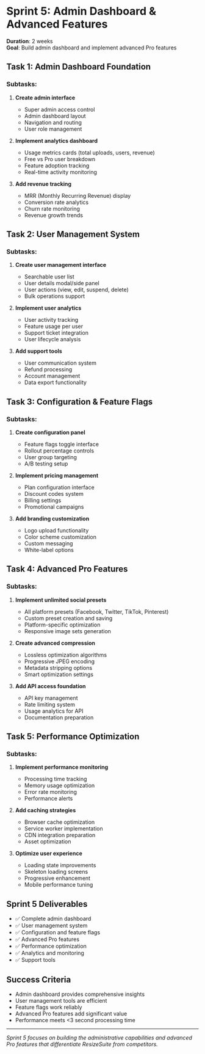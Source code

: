 # Sprint 5: Admin Dashboard & Advanced Features
**Duration**: 2 weeks  
**Goal**: Build admin dashboard and implement advanced Pro features

## Task 1: Admin Dashboard Foundation
### Subtasks:
1. **Create admin interface**
   - Super admin access control
   - Admin dashboard layout
   - Navigation and routing
   - User role management

2. **Implement analytics dashboard**
   - Usage metrics cards (total uploads, users, revenue)
   - Free vs Pro user breakdown
   - Feature adoption tracking
   - Real-time activity monitoring

3. **Add revenue tracking**
   - MRR (Monthly Recurring Revenue) display
   - Conversion rate analytics
   - Churn rate monitoring
   - Revenue growth trends

## Task 2: User Management System
### Subtasks:
1. **Create user management interface**
   - Searchable user list
   - User details modal/side panel
   - User actions (view, edit, suspend, delete)
   - Bulk operations support

2. **Implement user analytics**
   - User activity tracking
   - Feature usage per user
   - Support ticket integration
   - User lifecycle analysis

3. **Add support tools**
   - User communication system
   - Refund processing
   - Account management
   - Data export functionality

## Task 3: Configuration & Feature Flags
### Subtasks:
1. **Create configuration panel**
   - Feature flags toggle interface
   - Rollout percentage controls
   - User group targeting
   - A/B testing setup

2. **Implement pricing management**
   - Plan configuration interface
   - Discount codes system
   - Billing settings
   - Promotional campaigns

3. **Add branding customization**
   - Logo upload functionality
   - Color scheme customization
   - Custom messaging
   - White-label options

## Task 4: Advanced Pro Features
### Subtasks:
1. **Implement unlimited social presets**
   - All platform presets (Facebook, Twitter, TikTok, Pinterest)
   - Custom preset creation and saving
   - Platform-specific optimization
   - Responsive image sets generation

2. **Create advanced compression**
   - Lossless optimization algorithms
   - Progressive JPEG encoding
   - Metadata stripping options
   - Smart optimization settings

3. **Add API access foundation**
   - API key management
   - Rate limiting system
   - Usage analytics for API
   - Documentation preparation

## Task 5: Performance Optimization
### Subtasks:
1. **Implement performance monitoring**
   - Processing time tracking
   - Memory usage optimization
   - Error rate monitoring
   - Performance alerts

2. **Add caching strategies**
   - Browser cache optimization
   - Service worker implementation
   - CDN integration preparation
   - Asset optimization

3. **Optimize user experience**
   - Loading state improvements
   - Skeleton loading screens
   - Progressive enhancement
   - Mobile performance tuning

## Sprint 5 Deliverables
- ✅ Complete admin dashboard
- ✅ User management system
- ✅ Configuration and feature flags
- ✅ Advanced Pro features
- ✅ Performance optimization
- ✅ Analytics and monitoring
- ✅ Support tools

## Success Criteria
- Admin dashboard provides comprehensive insights
- User management tools are efficient
- Feature flags work reliably
- Advanced Pro features add significant value
- Performance meets <3 second processing time

---

*Sprint 5 focuses on building the administrative capabilities and advanced Pro features that differentiate ResizeSuite from competitors.*
